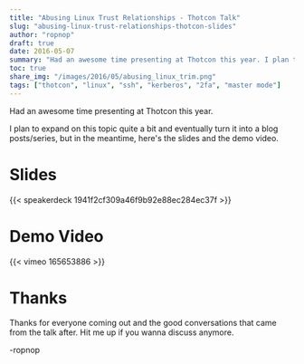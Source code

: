```yaml
---
title: "Abusing Linux Trust Relationships - Thotcon Talk"
slug: "abusing-linux-trust-relationships-thotcon-slides"
author: "ropnop"
draft: true
date: 2016-05-07
summary: "Had an awesome time presenting at Thotcon this year. I plan to expand on this topic quite a bit and eventually turn it into a blog posts/series, but in the meantime, here's the slides and the demo video"
toc: true
share_img: "/images/2016/05/abusing_linux_trim.png"
tags: ["thotcon", "linux", "ssh", "kerberos", "2fa", "master mode"]
---
```


Had an awesome time presenting at Thotcon this year.

I plan to expand on this topic quite a bit and eventually turn it into a blog posts/series, but in the meantime, here's the slides and the demo video.

# Slides
{{< speakerdeck 1941f2cf309a46f9b92e88ec284ec37f >}}

# Demo Video
{{< vimeo 165653886 >}}


# Thanks
Thanks for everyone coming out and the good conversations that came from the talk after. Hit me up if you wanna discuss anymore.

-ropnop


